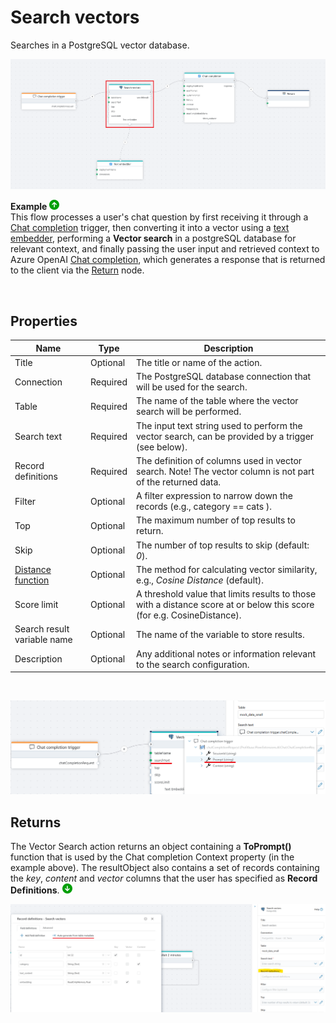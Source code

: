 # Search vectors
Searches in a PostgreSQL vector database.


![img](../../../../images/flow/postgres-vector-search.png)


**Example** ![img](../../../../images/strz.jpg)  
This flow processes a user's chat question by first receiving it through a [Chat completion](../../triggers/ai/chat-completion-trigger.md) trigger, then converting it into a vector using a [text embedder](../azure-ai/text-embedder.md), performing a **Vector search** in a postgreSQL database for relevant context, and finally passing the user input and retrieved context to Azure OpenAI [Chat completion](../azure-ai/chat-completion.md), which generates a response that is returned to the client via the [Return](../built-in/return.md) node.

</br>

## Properties

| Name                         | Type      | Description                                                                                      |
|------------------------------|-----------|--------------------------------------------------------------------------------------------------|
| Title                    | Optional  | The title or name of the action. |
| Connection               | Required  | The PostgreSQL database connection that will be used for the search.          |
| Table                    | Required  | The name of the table where the vector search will be performed. |
| Search text              | Required  | The input text string used to perform the vector search, can be provided by a trigger (see below). |
| Record definitions       | Required  | The definition of columns used in vector search. Note! The vector column is not part of the returned data. |
| Filter                   | Optional  | A filter expression to narrow down the records (e.g., category == cats ). |
| Top                      | Optional  | The maximum number of top results to return. |
| Skip                     | Optional  | The number of top results to skip (default: *0*). |
| [Distance function](https://learn.microsoft.com/en-us/azure/cosmos-db/gen-ai/distance-functions)  | Optional  | The method for calculating vector similarity, e.g., *Cosine Distance* (default). |
| Score limit    | Optional  | A threshold value that limits results to those with a distance score at or below this score (for e.g. CosineDistance). |
| Search result variable name | Optional | The name of the variable to store results. |
| Description              | Optional  | Any additional notes or information relevant to the search configuration. |

</br>

![img](../../../../images/flow/postgres-vector-search2.png)

## Returns 

The Vector Search action returns an object containing a **ToPrompt()** function that is used by the Chat completion Context property (in the example above). The resultObject also contains a set of records containing the *key*, *content* and *vector* columns that the user has specified as **Record Definitions**. ![img](../../../../images/strz2.jpg) 



![img](../../../../images/flow/postgres-vector-search3.png)
